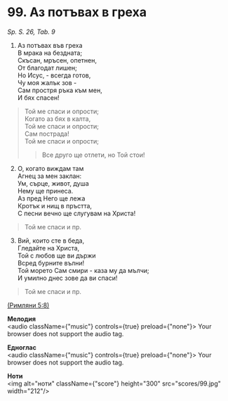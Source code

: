 # 99. Аз потъвах в греха  

*Sp. S. 26, Tab. 9*  

1. Аз потъвах във греха  
В мрака на бездната;  
Скъсан, мръсен, опетнен,  
От благодат лишен;  
Но Исус, - всегда готов,  
Чу моя жалък зов -  
Сам простря ръка към мен,  
И бях спасен!  

> Той ме спаси и опрости;  
> Когато аз бях в калта,  
> Той ме спаси и опрости;  
> Сам пострада!  
> Той ме спаси и опрости;  
>> Все друго ще отлети, но Той стои!  

2. О, когато виждам там  
Агнец за мен заклан:  
Ум, сърце, живот, душа  
Нему ще принеса.  
Аз пред Него ще лежа  
Кротък и нищ в пръстта,  
С песни вечно ще слугувам на Христа!  

> Той ме спаси и пр.  

3. Вий, които сте в беда,  
Гледайте на Христа,  
Той с любов ще ви държи  
Всред бурните вълни!  
Той морето Сам смири - каза му да мълчи;  
И умилно днес зове да ви спаси!  

> Той ме спаси и пр.  

[(Римляни 5:8)](http://biblia.bg/index.php?k=52&g=5&s=8)  

__Мелодия__  
<audio className={"music"} controls={true} preload={"none"}><source src="mp3/99.mp3" type="audio/mpeg"/>
Your browser does not support the audio tag.
</audio>  

__Едноглас__  
<audio className={"music"} controls={true} preload={"none"}><source src="transp/99.mp3" type="audio/mpeg"/>
Your browser does not support the audio tag.
</audio>  

__Ноти__  
<img alt="ноти" className={"score"} height="300" src="scores/99.jpg" width="212"/>
